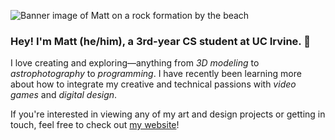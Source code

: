 ![Banner image of Matt on a rock formation by the beach](https://user-images.githubusercontent.com/77320253/161611259-9a49cf75-5ec3-4498-94e2-a348fd931ead.jpeg)


### Hey! I'm Matt (he/him), a 3rd-year CS student at UC Irvine. 🌟

I love creating and exploring—anything from *3D modeling* to *astrophotography* to *programming*. I have recently been learning more about how to integrate my creative and technical passions with *video games* and *digital design*.

If you're interested in viewing any of my art and design projects or getting in touch, feel free to check out [my website](http://www.matthewgies.com)!
